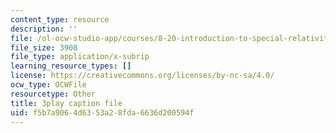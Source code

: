 ```yaml
---
content_type: resource
description: ''
file: /ol-ocw-studio-app/courses/8-20-introduction-to-special-relativity-january-iap-2021/f5b7a9064d6353a28fda6636d200594f_2YPu29d8RZY.vtt
file_size: 3908
file_type: application/x-subrip
learning_resource_types: []
license: https://creativecommons.org/licenses/by-nc-sa/4.0/
ocw_type: OCWFile
resourcetype: Other
title: 3play caption file
uid: f5b7a906-4d63-53a2-8fda-6636d200594f
---
```

